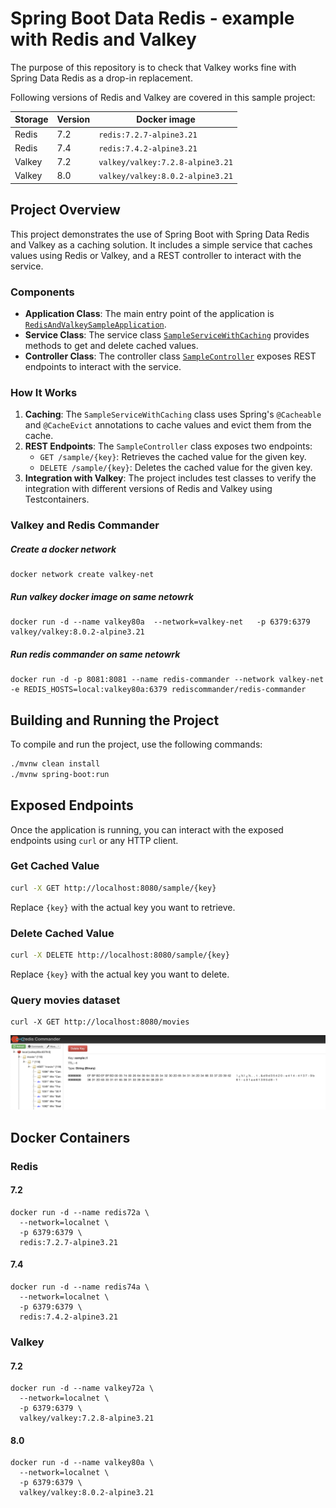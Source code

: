 Spring Boot Data Redis - example with Redis and Valkey
=

The purpose of this repository is to check that Valkey works fine with Spring Data Redis as a drop-in replacement.

Following versions of Redis and Valkey are covered in this sample project:

| Storage | Version | Docker image                     |
|---------|---------|----------------------------------|
| Redis   | 7.2     | `redis:7.2.7-alpine3.21`         |
| Redis   | 7.4     | `redis:7.4.2-alpine3.21`         |
| Valkey  | 7.2     | `valkey/valkey:7.2.8-alpine3.21` |
| Valkey  | 8.0     | `valkey/valkey:8.0.2-alpine3.21` |

## Project Overview

This project demonstrates the use of Spring Boot with Spring Data Redis and Valkey as a caching solution. It includes a simple service that caches values using Redis or Valkey, and a REST controller to interact with the service.

### Components

- **Application Class**: The main entry point of the application is [`RedisAndValkeySampleApplication`](src/main/java/dev/starichkov/java/spring/valkey/RedisAndValkeySampleApplication.java).
- **Service Class**: The service class [`SampleServiceWithCaching`](src/main/java/dev/starichkov/java/spring/valkey/SampleServiceWithCaching.java) provides methods to get and delete cached values.
- **Controller Class**: The controller class [`SampleController`](src/main/java/dev/starichkov/java/spring/valkey/SampleController.java) exposes REST endpoints to interact with the service.

### How It Works

1. **Caching**: The `SampleServiceWithCaching` class uses Spring's `@Cacheable` and `@CacheEvict` annotations to cache values and evict them from the cache.
2. **REST Endpoints**: The `SampleController` class exposes two endpoints:
   - `GET /sample/{key}`: Retrieves the cached value for the given key.
   - `DELETE /sample/{key}`: Deletes the cached value for the given key.
3. **Integration with Valkey**: The project includes test classes to verify the integration with different versions of Redis and Valkey using Testcontainers.

### Valkey and Redis Commander
##### Create a docker network
```
docker network create valkey-net
```
##### Run valkey docker image on same netowrk
```
docker run -d --name valkey80a  --network=valkey-net   -p 6379:6379  valkey/valkey:8.0.2-alpine3.21
```
##### Run redis commander on same netowrk
```
docker run -d -p 8081:8081 --name redis-commander --network valkey-net -e REDIS_HOSTS=local:valkey80a:6379 rediscommander/redis-commander
```


## Building and Running the Project

To compile and run the project, use the following commands:

```sh
./mvnw clean install
./mvnw spring-boot:run
```

## Exposed Endpoints

Once the application is running, you can interact with the exposed endpoints using `curl` or any HTTP client.

### Get Cached Value

```sh
curl -X GET http://localhost:8080/sample/{key}
```

Replace `{key}` with the actual key you want to retrieve.

### Delete Cached Value

```sh
curl -X DELETE http://localhost:8080/sample/{key}
```

Replace `{key}` with the actual key you want to delete.

### Query movies dataset
```
curl -X GET http://localhost:8080/movies
```

![Project Screenshot](static/redis-valkey.png)

## Docker Containers

### Redis

#### 7.2

```shell
docker run -d --name redis72a \
  --network=localnet \
  -p 6379:6379 \
  redis:7.2.7-alpine3.21
```

#### 7.4

```shell
docker run -d --name redis74a \
  --network=localnet \
  -p 6379:6379 \
  redis:7.4.2-alpine3.21
```

### Valkey

#### 7.2

```shell
docker run -d --name valkey72a \
  --network=localnet \
  -p 6379:6379 \
  valkey/valkey:7.2.8-alpine3.21
```

#### 8.0

```shell
docker run -d --name valkey80a \
  --network=localnet \
  -p 6379:6379 \
  valkey/valkey:8.0.2-alpine3.21
```